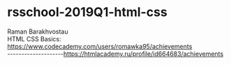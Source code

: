 # rsschool-2019Q1-html-css
Raman Barakhvostau  
HTML CSS Basics: https://www.codecademy.com/users/romawka95/achievements  
--------------------https://htmlacademy.ru/profile/id664683/achievements
